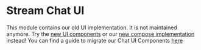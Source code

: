 # Stream Chat UI

This module contains our old UI implementation. It is not maintained anymore. Try the [new UI components](https://github.com/GetStream/stream-chat-android/tree/main/stream-chat-android-ui-components) or our [new compose implementation](https://github.com/GetStream/stream-chat-android/tree/main/stream-chat-android-compose) instead!
You can find a guide to migrate our Chat UI Components [here](https://github.com/GetStream/stream-chat-android/pull/2467)

